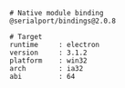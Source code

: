     # Native module binding
    @serialport/bindings@2.0.8
    
    # Target
    runtime     : electron 
    version     : 3.1.2
    platform    : win32
    arch        : ia32
    abi         : 64

